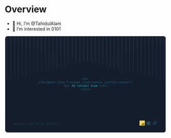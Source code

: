 # Overview
- 👋 Hi, I’m @TahidulAlam
- 👀 I’m interested in 0101

![The Web Development are beautiful!](/images/githubBanner2.png "Web Development")






<!---
TahidulAlam/TahidulAlam is a ✨ special ✨ repository because its `README.md` (this file) appears on your GitHub profile.
You can click the Preview link to take a look at your changes.
--->
